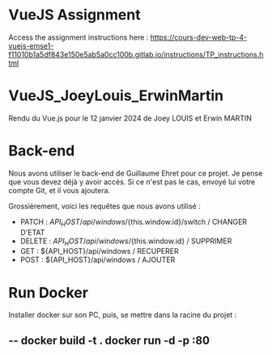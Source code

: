 # VueJS Assignment

Access the assignment instructions here : https://cours-dev-web-tp-4-vuejs-emse1-f11010b1a5df843e150e5ab5a0cc100b.gitlab.io/instructions/TP_instructions.html

# VueJS_JoeyLouis_ErwinMartin
Rendu du Vue.js pour le 12 janvier 2024 de Joey LOUIS et Erwin MARTIN

# Back-end
Nous avons utiliser le back-end de Guillaume Ehret pour ce projet. Je pense que vous devez déjà y avoir accés. Si ce n'est pas le cas, envoyé lui votre compte Git, et il vous ajoutera.

Grossièrement, voici les requêtes que nous avons utilisé :

- PATCH : ${API_HOST}/api/windows/${this.window.id}/switch / CHANGER D'ETAT
- DELETE : ${API_HOST}/api/windows/${this.window.id} / SUPPRIMER
- GET : ${API_HOST}/api/windows / RECUPERER
- POST : ${API_HOST}/api/windows / AJOUTER

# Run Docker

Installer docker sur son PC,
puis, se mettre dans la racine du projet :

--
docker build -t <nom-image> .
docker run -d -p <port>:80 <nom-image>
--
